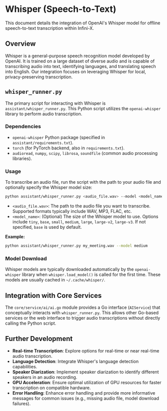 
# Whisper (Speech-to-Text)

This document details the integration of OpenAI's Whisper model for offline speech-to-text transcription within Infini-X.

## Overview

Whisper is a general-purpose speech recognition model developed by OpenAI. It is trained on a large dataset of diverse audio and is capable of transcribing audio into text, identifying languages, and translating speech into English. Our integration focuses on leveraging Whisper for local, privacy-preserving transcription.

## `whisper_runner.py`

The primary script for interacting with Whisper is `assistant/whisper_runner.py`. This Python script utilizes the `openai-whisper` library to perform audio transcription.

### Dependencies

-   `openai-whisper` Python package (specified in `assistant/requirements.txt`).
-   `torch` (for PyTorch backend, also in `requirements.txt`).
-   `audioread`, `numpy`, `scipy`, `librosa`, `soundfile` (common audio processing libraries).

### Usage

To transcribe an audio file, run the script with the path to your audio file and optionally specify the Whisper model size:

```bash
python assistant/whisper_runner.py <audio_file.wav> --model <model_name>
```

-   `<audio_file.wav>`: The path to the audio file you want to transcribe. Supported formats typically include WAV, MP3, FLAC, etc.
-   `<model_name>`: (Optional) The size of the Whisper model to use. Options include `tiny`, `base`, `small`, `medium`, `large`, `large-v2`, `large-v3`. If not specified, `base` is used by default.

**Example:**

```bash
python assistant/whisper_runner.py my_meeting.wav --model medium
```

### Model Download

Whisper models are typically downloaded automatically by the `openai-whisper` library when `whisper.load_model()` is called for the first time. These models are usually cached in `~/.cache/whisper/`.

## Integration with Core Services

The `core/service/ai/ai.go` module provides a Go interface (`AIService`) that conceptually interacts with `whisper_runner.py`. This allows other Go-based services or the web interface to trigger audio transcriptions without directly calling the Python script.

## Further Development

-   **Real-time Transcription**: Explore options for real-time or near real-time audio transcription.
-   **Language Detection**: Integrate Whisper's language detection capabilities.
-   **Speaker Diarization**: Implement speaker diarization to identify different speakers in an audio recording.
-   **GPU Acceleration**: Ensure optimal utilization of GPU resources for faster transcription on compatible hardware.
-   **Error Handling**: Enhance error handling and provide more informative messages for common issues (e.g., missing audio file, model download failures).
